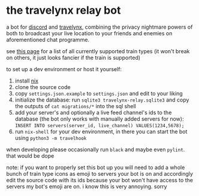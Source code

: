 # the travelynx relay bot

a bot for [discord](https://en.wikipedia.org/wiki/Apple_of_Discord) and [travelynx](https://travelynx.de), combining the privacy nightmare powers of both to broadcast your live location to your friends and enemies on aforementioned chat programme.

see [this page](/icons/descriptions.md) for a list of all currently supported train types (it won't break on others, it just looks fancier if the train is supported)

to set up a dev environment or host it yourself:
1. install [nix](https://nixos.org/download#download-nix)
2. clone the source code
3. copy `settings.json.example` to `settings.json` and edit to your liking
4. initialize the database: run `sqlite3 travelynx-relay.sqlite3` and copy the outputs of `cat migrations/*` into the sql shell
5. add your server's and optionally a live feed channel's ids to the database (the bot only works with manually added servers for now): `INSERT INTO servers(server_id, live_channel) VALUES(1234,5678);`
6. run `nix-shell` for your dev environment, in there you can start the bot using `python3 -m travelhook`

when developing please occasionally run `black` and maybe even `pylint`. that would be dope

note: if you want to properly set this bot up you will need to add a whole bunch of train type icons as emoji to servers your bot is on and accordingly edit the source code with its ids because your bot won't have access to the servers my bot's emoji are on. i know this is very annoying. sorry
